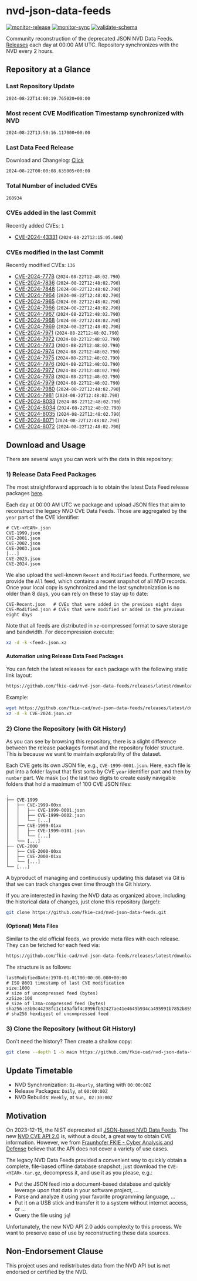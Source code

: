 # nvd-json-data-feeds

[![monitor-release](https://github.com/fkie-cad/nvd-json-data-feeds/actions/workflows/monitor_release.yml/badge.svg)](https://github.com/fkie-cad/nvd-json-data-feeds/actions/workflows/monitor_release.yml)
[![monitor-sync](https://github.com/fkie-cad/nvd-json-data-feeds/actions/workflows/monitor_sync.yml/badge.svg)](https://github.com/fkie-cad/nvd-json-data-feeds/actions/workflows/monitor_sync.yml)
[![validate-schema](https://github.com/fkie-cad/nvd-json-data-feeds/actions/workflows/validate_schema.yml/badge.svg)](https://github.com/fkie-cad/nvd-json-data-feeds/actions/workflows/validate_schema.yml)

Community reconstruction of the deprecated JSON NVD Data Feeds.
[Releases](https://github.com/fkie-cad/nvd-json-data-feeds/releases/latest) each day at 00:00 AM UTC.
Repository synchronizes with the NVD every 2 hours.

## Repository at a Glance

### Last Repository Update

```plain
2024-08-22T14:00:19.765020+00:00
```

### Most recent CVE Modification Timestamp synchronized with NVD

```plain
2024-08-22T13:50:16.117000+00:00
```

### Last Data Feed Release

Download and Changelog: [Click](https://github.com/fkie-cad/nvd-json-data-feeds/releases/latest)

```plain
2024-08-22T00:00:08.635005+00:00
```

### Total Number of included CVEs

```plain
260934
```

### CVEs added in the last Commit

Recently added CVEs: `1`

- [CVE-2024-43331](CVE-2024/CVE-2024-433xx/CVE-2024-43331.json) (`2024-08-22T12:15:05.600`)


### CVEs modified in the last Commit

Recently modified CVEs: `136`

- [CVE-2024-7778](CVE-2024/CVE-2024-77xx/CVE-2024-7778.json) (`2024-08-22T12:48:02.790`)
- [CVE-2024-7836](CVE-2024/CVE-2024-78xx/CVE-2024-7836.json) (`2024-08-22T12:48:02.790`)
- [CVE-2024-7848](CVE-2024/CVE-2024-78xx/CVE-2024-7848.json) (`2024-08-22T12:48:02.790`)
- [CVE-2024-7964](CVE-2024/CVE-2024-79xx/CVE-2024-7964.json) (`2024-08-22T12:48:02.790`)
- [CVE-2024-7965](CVE-2024/CVE-2024-79xx/CVE-2024-7965.json) (`2024-08-22T12:48:02.790`)
- [CVE-2024-7966](CVE-2024/CVE-2024-79xx/CVE-2024-7966.json) (`2024-08-22T12:48:02.790`)
- [CVE-2024-7967](CVE-2024/CVE-2024-79xx/CVE-2024-7967.json) (`2024-08-22T12:48:02.790`)
- [CVE-2024-7968](CVE-2024/CVE-2024-79xx/CVE-2024-7968.json) (`2024-08-22T12:48:02.790`)
- [CVE-2024-7969](CVE-2024/CVE-2024-79xx/CVE-2024-7969.json) (`2024-08-22T12:48:02.790`)
- [CVE-2024-7971](CVE-2024/CVE-2024-79xx/CVE-2024-7971.json) (`2024-08-22T12:48:02.790`)
- [CVE-2024-7972](CVE-2024/CVE-2024-79xx/CVE-2024-7972.json) (`2024-08-22T12:48:02.790`)
- [CVE-2024-7973](CVE-2024/CVE-2024-79xx/CVE-2024-7973.json) (`2024-08-22T12:48:02.790`)
- [CVE-2024-7974](CVE-2024/CVE-2024-79xx/CVE-2024-7974.json) (`2024-08-22T12:48:02.790`)
- [CVE-2024-7975](CVE-2024/CVE-2024-79xx/CVE-2024-7975.json) (`2024-08-22T12:48:02.790`)
- [CVE-2024-7976](CVE-2024/CVE-2024-79xx/CVE-2024-7976.json) (`2024-08-22T12:48:02.790`)
- [CVE-2024-7977](CVE-2024/CVE-2024-79xx/CVE-2024-7977.json) (`2024-08-22T12:48:02.790`)
- [CVE-2024-7978](CVE-2024/CVE-2024-79xx/CVE-2024-7978.json) (`2024-08-22T12:48:02.790`)
- [CVE-2024-7979](CVE-2024/CVE-2024-79xx/CVE-2024-7979.json) (`2024-08-22T12:48:02.790`)
- [CVE-2024-7980](CVE-2024/CVE-2024-79xx/CVE-2024-7980.json) (`2024-08-22T12:48:02.790`)
- [CVE-2024-7981](CVE-2024/CVE-2024-79xx/CVE-2024-7981.json) (`2024-08-22T12:48:02.790`)
- [CVE-2024-8033](CVE-2024/CVE-2024-80xx/CVE-2024-8033.json) (`2024-08-22T12:48:02.790`)
- [CVE-2024-8034](CVE-2024/CVE-2024-80xx/CVE-2024-8034.json) (`2024-08-22T12:48:02.790`)
- [CVE-2024-8035](CVE-2024/CVE-2024-80xx/CVE-2024-8035.json) (`2024-08-22T12:48:02.790`)
- [CVE-2024-8071](CVE-2024/CVE-2024-80xx/CVE-2024-8071.json) (`2024-08-22T12:48:02.790`)
- [CVE-2024-8072](CVE-2024/CVE-2024-80xx/CVE-2024-8072.json) (`2024-08-22T12:48:02.790`)


## Download and Usage

There are several ways you can work with the data in this repository:

### 1) Release Data Feed Packages

The most straightforward approach is to obtain the latest Data Feed release packages [here](https://github.com/fkie-cad/nvd-json-data-feeds/releases/latest).

Each day at 00:00 AM UTC we package and upload JSON files that aim to reconstruct the legacy NVD CVE Data Feeds.
Those are aggregated by the `year` part of the CVE identifier:

```
# CVE-<YEAR>.json
CVE-1999.json
CVE-2001.json
CVE-2002.json
CVE-2003.json
[...]
CVE-2023.json
CVE-2024.json
```

We also upload the well-known `Recent` and `Modified` feeds.
Furthermore, we provide the `All` feed, which contains a recent snapshot of all NVD records.
Once your local copy is synchronized and the last synchronization is no older than 8 days, you can rely on these to stay up to date:

```plain
CVE-Recent.json   # CVEs that were added in the previous eight days
CVE-Modified.json # CVEs that were modified or added in the previous eight days
```

Note that all feeds are distributed in `xz`-compressed format to save storage and bandwidth.
For decompression execute:

```sh
xz -d -k <feed>.json.xz
```

#### Automation using Release Data Feed Packages

You can fetch the latest releases for each package with the following static link layout:

```sh
https://github.com/fkie-cad/nvd-json-data-feeds/releases/latest/download/CVE-<YEAR>.json.xz
```

Example:

```sh
wget https://github.com/fkie-cad/nvd-json-data-feeds/releases/latest/download/CVE-2024.json.xz
xz -d -k CVE-2024.json.xz
```

### 2) Clone the Repository (with Git History)

As you can see by browsing this repository, there is a slight difference between the release packages format and the repository folder structure.
This is because we want to maintain explorability of the dataset.

Each CVE gets its own JSON file, e.g., `CVE-1999-0001.json`.
Here, each file is put into a folder layout that first sorts by CVE `year` identifier part and then by `number` part.
We mask (`xx`) the last two digits to create easily navigable folders that hold a maximum of 100 CVE JSON files:

```plain
.
├── CVE-1999
│   ├── CVE-1999-00xx
│   │   ├── CVE-1999-0001.json
│   │   ├── CVE-1999-0002.json
│   │   └── [...]
│   ├── CVE-1999-01xx
│   │   ├── CVE-1999-0101.json
│   │   └── [...]
│   └── [...]
├── CVE-2000
│   ├── CVE-2000-00xx
│   ├── CVE-2000-01xx
│   └── [...]
└── [...]
```

A byproduct of managing and continuously updating this dataset via Git is that we can track changes over time through the Git history.

If you are interested in having the NVD data as organized above, including the historical data of changes, just clone this repository (large!):

```sh
git clone https://github.com/fkie-cad/nvd-json-data-feeds.git
```

#### (Optional) Meta Files

Similar to the old official feeds, we provide meta files with each release. They can be fetched for each feed via:

```sh
https://github.com/fkie-cad/nvd-json-data-feeds/releases/latest/download/CVE-<YEAR>.meta
```

The structure is as follows:

```plain
lastModifiedDate:1970-01-01T00:00:00.000+00:00                          # ISO 8601 timestamp of last CVE modification
size:1000                                                               # size of uncompressed feed (bytes)
xzSize:100                                                              # size of lzma-compressed feed (bytes)
sha256:e3b0c44298fc1c149afbf4c8996fb92427ae41e4649b934ca495991b7852b855 # sha256 hexdigest of uncompressed feed
```

### 3) Clone the Repository (without Git History)

Don't need the history? Then create a shallow copy:

```sh
git clone --depth 1 -b main https://github.com/fkie-cad/nvd-json-data-feeds.git
```


## Update Timetable

* NVD Synchronization: `Bi-Hourly`, starting with `00:00:00Z`
* Release Packages: `Daily`, at `00:00:00Z`
* NVD Rebuilds: `Weekly`, at `Sun, 02:30:00Z`


## Motivation

On 2023-12-15, the NIST deprecated all [JSON-based NVD Data Feeds](https://nvd.nist.gov/vuln/data-feeds#divRetirementBanner-1).
The new [NVD CVE API 2.0](https://nvd.nist.gov/developers/vulnerabilities) is, without a doubt, a great way to obtain CVE information.
However, we from [Fraunhofer FKIE - Cyber Analysis and Defense](https://www.fkie.fraunhofer.de/en/departments/cad.html) believe that the API does not cover a variety of use cases.

The legacy NVD Data Feeds provided a convenient way to quickly obtain a complete, file-based offline database snapshot; just download the `CVE-<YEAR>.tar.gz`, decompress it, and use it as you please, e.g.:

- Put the JSON feed into a document-based database and quickly leverage upon that data in your software project, ...
- Parse and analyze it using your favorite programming language, ...
- Put it on a USB stick and transfer it to a system without internet access, or ...
- Query the file using `jq`!

Unfortunately, the new NVD API 2.0 adds complexity to this process.
We want to preserve ease of use by reconstructing these data sources.

## Non-Endorsement Clause

This project uses and redistributes data from the NVD API but is not endorsed or certified by the NVD.